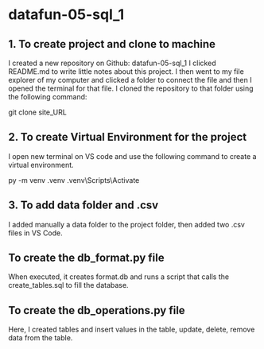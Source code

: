 # datafun-05-sql_1
## 1. To create project and clone to machine
I created a new repository on Github: datafun-05-sql_1
I clicked README.md to write little notes about this project. 
I then went to my file explorer of my computer and clicked a folder to connect the file and then I opened the terminal for that file.
I cloned the repository to that folder using the following command:

git clone site_URL

## 2. To create Virtual Environment for the project
I open new terminal on VS code and use the following command to create a virtual environment. 

py -m venv .venv
.venv\Scripts\Activate

## 3. To add data folder and .csv
I added manually a data folder to the project folder, then added two .csv files in VS Code.

## To create the db_format.py file
When executed, it creates format.db and runs a script that calls the create_tables.sql to fill the database. 

## To create the db_operations.py file
Here, I created tables and insert values in the table, update, delete, remove data from the table. 




